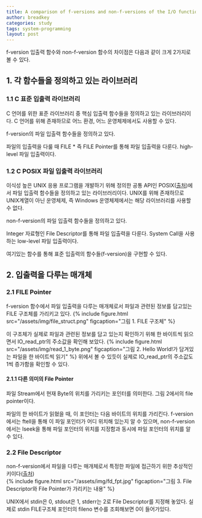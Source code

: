 ```yaml
---
title: A comparison of f-versions and non-f-versions of the I/O functions
author: breadkey
categories: study
tags: system-programming
layout: post
---
```


f-version 입출력 함수와 non-f-version 함수의 차이점은 다음과 같이 크게 2가지로 볼 수 있다.

## 1. 각 함수들을 정의하고 있는 라이브러리
### 1.1 C 표준 입출력 라이브러리
C 언어를 위한 표준 라이브러리 중 핵심 입출력 함수들을 정의하고 있는 라이브러리이다. C 언어를 위해 존재하므로 어느 환경, 어느 운영체제에서도 사용할 수 있다.  

f-version의 파일 입출력 함수들을 정의하고 있다.

파일의 입출력을 다룰 때 FILE * 즉 FILE Pointer를 통해 파일 입출력을 다룬다. high-level 파일 입출력이다.
### 1.2 C POSIX 파일 입출력 라이브러리
이식성 높은 UNIX 응용 프로그램을 개발하기 위해 정의한 공통 API인 POSIX([출처](https://ko.wikipedia.org/wiki/POSIX))에서 파일 입출력 함수들을 정의하고 있는 라이브러리이다. UNIX를 위해 존재하므로 UNIX계열이 아닌 운영체제, 즉 Windows 운영체제에서는 해당 라이브러리를 사용할 수 없다.   

non-f-version의 파일 입출력 함수들을 정의하고 있다.

Integer 자료형인 File Descriptor를 통해 파일 입출력을 다룬다. System Call을 사용하는 low-level 파일 입출력이다.  

여기있는 함수를 통해 표준 입출력의 함수들(f-version)을 구현할 수 있다.

## 2. 입출력을 다루는 매개체
### 2.1 FILE Pointer
f-version 함수에서 파일 입출력을 다루는 매개체로서 파일과 관련된 정보를 담고있는 FILE 구조체를 가리키고 있다.
{% include figure.html src="/assets/img/file_struct.png" figcaption="그림 1. FILE 구조체" %}

이 구조체가 실제로 파일과 관련된 정보를 담고 있는지 확인하기 위해 한 바이트씩 읽으면서 IO_read_ptr의 주소값을 확인해 보았다.
{% include figure.html src="/assets/img/read_1_byte.png" figcaption="그림 2. Hello World!가 담겨있는 파일을 한 바이트씩 읽기" %}
위에서 볼 수 있듯이 실제로 IO_read_ptr의 주소값도 1씩 증가함을 확인할 수 있다.  

#### 2.1.1 다른 의미의 File Pointer
파일 Stream에서 현재 Byte의 위치를 가리키는 포인터를 의미한다. 그림 2에서의 file pointer이다. 

파일의 한 바이트가 읽혔을 때, 이 포인터는 다음 바이트의 위치를 가리킨다. f-version 에서는 ftell을 통해 이 파일 포인터가 어디 위치해 있는지 알 수 있으며, non-f-version 에서는 lseek을 통해 파일 포인터의 위치를 지정함과 동시에 파일 포인터의 위치를 알 수 있다.
### 2.2 File Descriptor
non-f-version에서 파일을 다루는 매개체로서 특정한 파일에 접근하기 위한 추상적인 키이다([출처](https://ko.wikipedia.org/wiki/%ED%8C%8C%EC%9D%BC_%EC%84%9C%EC%88%A0%EC%9E%90))  
{% include figure.html src="/assets/img/fd_fpt.jpg" figcaption="그림 3. File Descriptor와 File Pointer가 가리키는 내용" %}

UNIX에서 stdin은 0, stdout은 1, stderr는 2로 File Descriptor를 지정해 놓았다. 실제로 stdin FILE구조체 포인터의 fileno 변수를 조회해보면 0이 들어가있다.